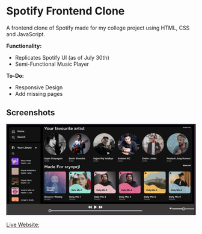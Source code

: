 # Spotify Frontend Clone

A frontend clone of Spotify made for my college project using HTML, CSS and JavaScript.

**Functionality:**
- Replicates Spotify UI (as of July 30th) 
- Semi-Functional Music Player

**To-Do:**
- Responsive Design
- Add missing pages

## Screenshots

![Dashboard](/assets/screenshots/dashboard.png)


[Live Website](url: 'https://spotify.nefoli.in');
